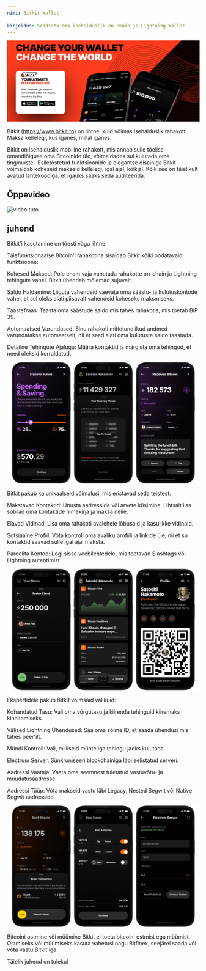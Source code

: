 ```yaml
---
nimi: Bitkit Wallet

kirjeldus: Seadista oma isehalduslik on-chain ja Lightning Wallet
---
```


![kaas](assets/cover.webp)

Bitkit (https://www.bitkit.to) on lihtne, kuid võimas isehalduslik rahakott. Maksa kellelegi, kus iganes, millal iganes.

Bitkit on isehalduslik mobiilne rahakott, mis annab sulle tõelise omandiõiguse oma Bitcoinide üle, võimaldades sul kulutada oma tingimustel. Esiletõstetud funktsioonide ja elegantse disainiga Bitkit võimaldab koheseid makseid kellelegi, igal ajal, kõikjal. Kõik see on täielikult avatud lähtekoodiga, et igaüks saaks seda auditeerida.

## Õppevideo

![video tuto](https://www.youtube.com/watch?v=FJ3Mqqz4Dmw)

## juhend

Bitkit'i kasutamine on tõesti väga lihtne.

Täisfunktsionaalse Bitcoin'i rahakotina sisaldab Bitkit kõiki oodatavaid funktsioone:

Kohesed Maksed: Pole enam vaja vahetada rahakotte on-chain ja Lightning tehingute vahel. Bitkit ühendab mõlemad sujuvalt.

Saldo Haldamine: Liiguta vahendeid vaevata oma säästu- ja kulutuskontode vahel, et sul oleks alati piisavalt vahendeid koheseks maksmiseks.

Taastefraas: Taasta oma säästude saldo mis tahes rahakotis, mis toetab BIP 39.

Automaatsed Varundused: Sinu rahakoti mittetundlikud andmed varundatakse automaatselt, nii et saad alati oma kulutuste saldo taastada.

Detailne Tehingute Ajalugu: Määra kontaktid ja märgista oma tehingud, et need oleksid korraldatud.

![kaas](assets/1.webp)

Bitkit pakub ka unikaalseid võimalusi, mis eristavad seda teistest:

Makstavad Kontaktid: Unusta aadresside või arvete küsimine. Lihtsalt lisa sõbrad oma kontaktide nimekirja ja maksa neile.

Elavad Vidinad: Lisa oma rahakoti avalehele lõbusaid ja kasulikke vidinaid.

Sotsiaalne Profiil: Võta kontroll oma avaliku profiili ja linkide üle, nii et su kontaktid saavad sulle igal ajal maksta.

Paroolita Kontod: Logi sisse veebilehtedele, mis toetavad Slashtags või Lightning autentimist.

![kaas](assets/2.webp)

Ekspertidele pakub Bitkit võimsaid valikuid:

Kohandatud Tasu: Vali oma võrgutasu ja kiirenda tehinguid kiiremaks kinnitamiseks.

Välised Lightning Ühendused: Saa oma sõlme ID, et saada ühendusi mis tahes peer'ilt.

Mündi Kontroll: Vali, milliseid münte iga tehingu jaoks kulutada.

Electrum Server: Sünkroniseeri blockchainiga läbi eelistatud serveri.

Aadressi Vaataja: Vaata oma seemnest tuletatud vastuvõtu- ja muudatusaadresse.

Aadressi Tüüp: Võta makseid vastu läbi Legacy, Nested Segwit või Native Segwit aadresside.

![kaas](assets/3.webp)

Bitcoini ostmine või müümine
Bitkit ei toeta bitcoini ostmist ega müümist. Ostmiseks või müümiseks kasuta vahetusi nagu Bitfinex, seejärel saada või võta vastu Bitkit'iga.

Täielik juhend on tulekul
